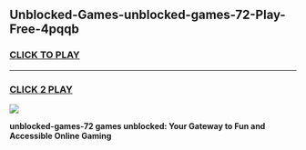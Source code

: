 
## Unblocked-Games-unblocked-games-72-Play-Free-4pqqb
<h3>
<a href="https://premium76.site?title=unblocked-games-72&ref=18A">CLICK TO PLAY</a></h3>
<hr>

<h3>
<a href="https://premium76.site?title=unblocked-games-72&ref=18A">CLICK 2 PLAY</a>
  
</h3>

<a href="https://premium76.site?title=unblocked-games-72&ref=18A"><img src="https://clearcache.store/games.png"></a>


**unblocked-games-72 games unblocked: Your Gateway to Fun and Accessible Online Gaming**
